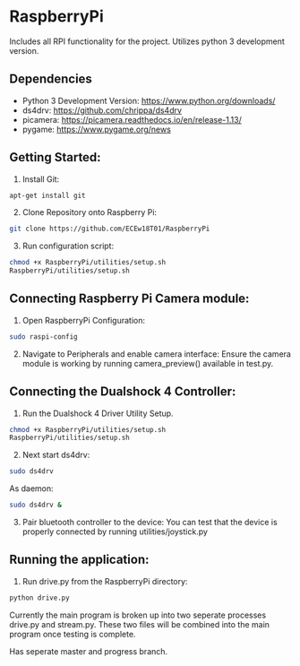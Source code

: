 # RaspberryPi
Includes all RPI functionality for the project. Utilizes python 3 development version.

## Dependencies
- Python 3 Development Version: https://www.python.org/downloads/
- ds4drv: https://github.com/chrippa/ds4drv
- picamera: https://picamera.readthedocs.io/en/release-1.13/
- pygame: https://www.pygame.org/news

## Getting Started:
1. Install Git:
```bash
apt-get install git
```
2. Clone Repository onto Raspberry Pi:
```bash
git clone https://github.com/ECEw18T01/RaspberryPi
```
3. Run configuration script:
```bash
chmod +x RaspberryPi/utilities/setup.sh
RaspberryPi/utilities/setup.sh
```

## Connecting Raspberry Pi Camera module:
1. Open RaspberryPi Configuration:
```bash
sudo raspi-config
```
2. Navigate to Peripherals and enable camera interface:
Ensure the camera module is working by running camera_preview() available in test.py.


## Connecting the Dualshock 4 Controller:
1. Run the Dualshock 4 Driver Utility Setup.
```bash
chmod +x RaspberryPi/utilities/setup.sh
RaspberryPi/utilities/setup.sh
```
2. Next start ds4drv:
```bash
sudo ds4drv
```
As daemon:
```bash
sudo ds4drv &
```
3. Pair bluetooth controller to the device:
You can test that the device is properly connected by running utilities/joystick.py

## Running the application:
1. Run drive.py from the RaspberryPi directory:
```bash
python drive.py
```
Currently the main program is broken up into two seperate processes drive.py and stream.py. These two files will be combined into the main program once testing is complete.

Has seperate master and progress branch.
